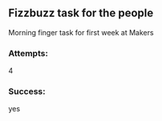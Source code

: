 ## Fizzbuzz task for the people

Morning finger task for first week at Makers

### Attempts:
4

### Success:
yes
